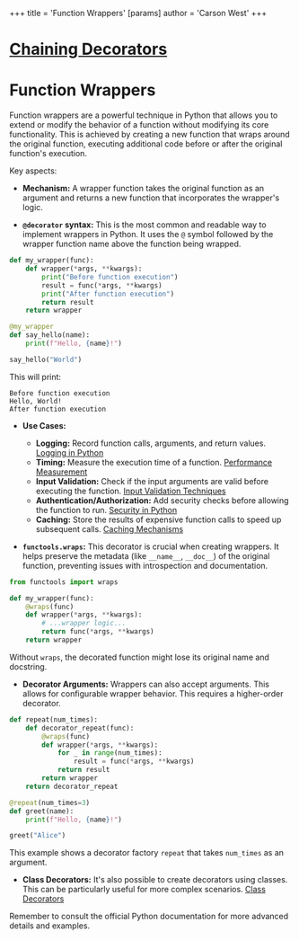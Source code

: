 +++
 title = 'Function Wrappers'
[params]
	author = 'Carson West'
+++
# [Chaining Decorators](./../chaining-decorators/)
# Function Wrappers

Function wrappers are a powerful technique in Python that allows you to extend or modify the behavior of a function without modifying its core functionality.  This is achieved by creating a new function that wraps around the original function, executing additional code before or after the original function's execution.

Key aspects:

* **Mechanism:**  A wrapper function takes the original function as an argument and returns a new function that incorporates the wrapper's logic.

* **`@decorator` syntax:** This is the most common and readable way to implement wrappers in Python.  It uses the `@` symbol followed by the wrapper function name above the function being wrapped.

```python
def my_wrapper(func):
    def wrapper(*args, **kwargs):
        print("Before function execution")
        result = func(*args, **kwargs)
        print("After function execution")
        return result
    return wrapper

@my_wrapper
def say_hello(name):
    print(f"Hello, {name}!")

say_hello("World")
```

This will print:

```
Before function execution
Hello, World!
After function execution
```

* **Use Cases:**
    * **Logging:**  Record function calls, arguments, and return values. [Logging in Python](./../logging-in-python/)
    * **Timing:** Measure the execution time of a function. [Performance Measurement](./../performance-measurement/)
    * **Input Validation:** Check if the input arguments are valid before executing the function. [Input Validation Techniques](./../input-validation-techniques/)
    * **Authentication/Authorization:**  Add security checks before allowing the function to run. [Security in Python](./../security-in-python/)
    * **Caching:** Store the results of expensive function calls to speed up subsequent calls. [Caching Mechanisms](./../caching-mechanisms/)


* **`functools.wraps`:** This decorator is crucial when creating wrappers. It helps preserve the metadata (like `__name__`, `__doc__`) of the original function, preventing issues with introspection and documentation.

```python
from functools import wraps

def my_wrapper(func):
    @wraps(func)
    def wrapper(*args, **kwargs):
        # ...wrapper logic...
        return func(*args, **kwargs)
    return wrapper

```

Without `wraps`, the decorated function might lose its original name and docstring.


* **Decorator Arguments:**  Wrappers can also accept arguments.  This allows for configurable wrapper behavior.  This requires a higher-order decorator.

```python
def repeat(num_times):
    def decorator_repeat(func):
        @wraps(func)
        def wrapper(*args, **kwargs):
            for _ in range(num_times):
                result = func(*args, **kwargs)
            return result
        return wrapper
    return decorator_repeat

@repeat(num_times=3)
def greet(name):
    print(f"Hello, {name}!")

greet("Alice")
```


This example shows a decorator factory `repeat` that takes `num_times` as an argument.


* **Class Decorators:** It's also possible to create decorators using classes. This can be particularly useful for more complex scenarios. [Class Decorators](./../class-decorators/)

Remember to consult the official Python documentation for more advanced details and examples.
